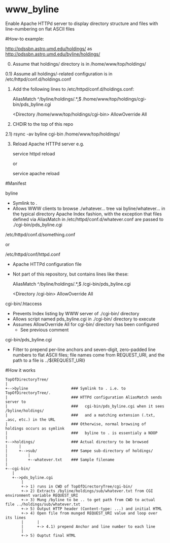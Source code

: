 # www_byline
Enable Apache HTTPd server to display directory structure and files with line-numbering on flat ASCII files


#How-to example:

http://pdssbn.astro.umd.edu/holdings/ as http://pdssbn.astro.umd.edu/byline/holdings/

0) Assume that holdings/ directory is in /home/www/top/holdings/

0.1) Assume all holdings/-related configuration is in /etc/httpd/conf.d/holdings.conf

1) Add the following lines to /etc/httpd/conf.d/holdings.conf:

    AliasMatch ^/byline/holdings/.*[.](asc|cat|lbl|tab|txt)$ /home/www/top/holdings/cgi-bin/pds_byline.cgi

    <Directory /home/www/top/holdings/cgi-bin>
        AllowOverride All
    </Directory>

2) CHDIR to the top of this repo

2.1) rsync -av byline cgi-bin /home/www/top/holdings/

3) Reload Apache HTTPd server e.g.

     service httpd reload

   or

     service apache reload


#Manifest

byline

- Symlink to .
- Allows WWW clients to browse ./whatever... tree vai byline/whatever...
  in the typical directory Apache Index fashion, with the exception that
  files defined via AliasMatch in /etc/httpd/conf.d/whatever.conf are
  passed to ./cgi-bin/pds_byline.cgi


/etc/httpd/conf.d/something.conf

  or

/etc/httpd/conf/httpd.conf

- Apache HTTPd configuration file
- Not part of this repository, but contains lines like these:

    AliasMatch ^/byline/holdings/.*[.](asc|cat|lbl|tab|txt)$ /cgi-bin/pds_byline.cgi

    <Directory /cgi-bin>
        AllowOverride All
    </Directory>


cgi-bin/.htaccess

- Prevents Index listing by WWW server of ./cgi-bin/ directory
- Allows script named pds_byline.cgi in ./cgi-bin/ directory to execute
- Assumes AllowOverride All for cgi-bin/ directory has been configured
  - See previous comment


cgi-bin/pds_byline.cgi

- Filter to prepend per-line anchors and seven-digit, zero-padded line
  numbers to flat ASCII files; file names come from REQUEST_URI, and
  the path to a file is ../${REQUEST_URI}


#How it works

    TopOfDirectoryTree/
    |
    +-->byline                   ### Symlink to . i.e. to TopOfDirectoryTree/.
    |                            ### HTTPd configuration AliasMatch sends server to 
    |                            ###   cgi-bin/pds_byline.cgi when it sees /byline/holdings/
    |                            ###   and a matching extension (.txt, .asc, etc.) in the URL
    |                            ### Otherwise, normal browsing of holdings occurs as symlink 
    |                            ###   byline to . is essentialy a NOOP
    |
    +-->holdings/                ### Actual directory to be browsed
    |     |
    |     +-->sub/               ### Sampe sub-directory of holdings/
    |         |
    |         +--whatever.txt    ### Sample filename
    |
    +--cgi-bin/
       |
       +-->pds_byline.cgi
           |
           +-> 1) runs in CWD of TopOfDirectoryTree/cgi-bin/
           +-> 2) Extracts /byline/holdings/sub/whatever.txt from CGI environment variable REQUEST_URI 
           +-> 3) Mung /byline to be .. to get path from CWD to actual file ../holdings/sub/whatever.txt
           +-> 5) Output HTTP header (Content-type: ...) and initial HTML
           +-> 4) Open file from munged REQUEST_URI value and loop over its lines
           |      |
           |      +-> 4.1) prepend Anchor and line number to each line
           |
           +-> 5) Ouptut final HTML
